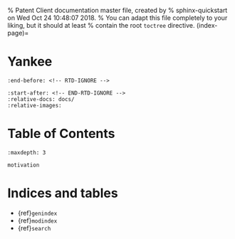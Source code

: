 % Patent Client documentation master file, created by
% sphinx-quickstart on Wed Oct 24 10:48:07 2018.
% You can adapt this file completely to your liking, but it should at least
% contain the root `toctree` directive.
(index-page)=
# Yankee
<!-- Include Readme contents, except for the links to readthedocs, which would be redundant here -->
```{include} ../README.md
:end-before: <!-- RTD-IGNORE -->
```
```{include} ../README.md
:start-after: <!-- END-RTD-IGNORE -->
:relative-docs: docs/
:relative-images:
```

# Table of Contents
```{toctree}
:maxdepth: 3

motivation

```

# Indices and tables

- {ref}`genindex`
- {ref}`modindex`
- {ref}`search`
